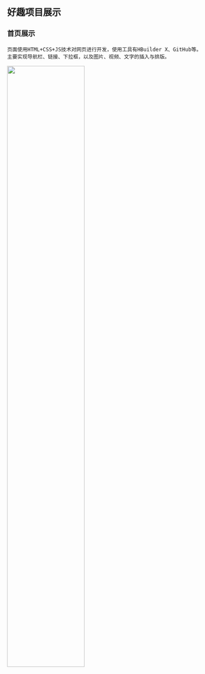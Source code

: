 
## 好趣项目展示
  ### 首页展示
    页面使用HTML+CSS+JS技术对网页进行开发，使用工具有HBuilder X、GitHub等。
    主要实现导航栏、链接、下拉框，以及图片、视频、文字的插入与排版。

<div aling="left">
<img src=https://img2023.cnblogs.com/blog/2774975/202301/2774975-20230131210416836-1770748008.png width=60% />
</div>
